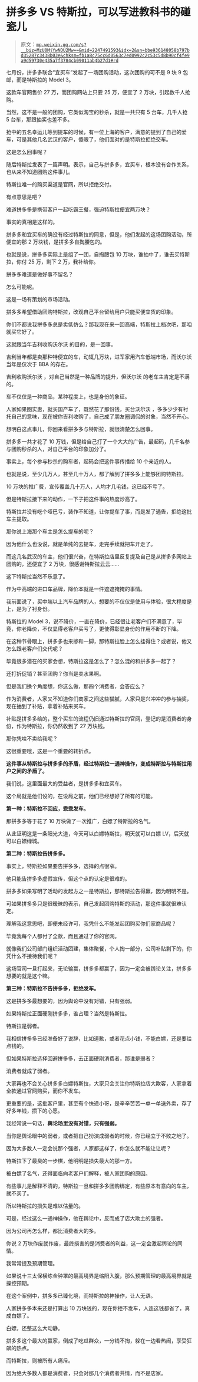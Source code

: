 # 拼多多 VS 特斯拉，可以写进教科书的碰瓷儿

> 原文：[`mp.weixin.qq.com/s?__biz=MzU0MjYwNDU2Mw==&mid=2247491593&idx=2&sn=bbe936148058b797bd35287c3438b03e&chksm=fb1a8c75cc6d0563c7ed0992c2c53c5d8b90cf4fe9a9d59730e435a7f3784cb09011ab4b27d1#rd`](http://mp.weixin.qq.com/s?__biz=MzU0MjYwNDU2Mw==&mid=2247491593&idx=2&sn=bbe936148058b797bd35287c3438b03e&chksm=fb1a8c75cc6d0563c7ed0992c2c53c5d8b90cf4fe9a9d59730e435a7f3784cb09011ab4b27d1#rd)

七月份，拼多多联合“宜买车”发起了一场团购活动，这次团购的可不是 9 块 9 包邮，而是特斯拉的 Model 3。

这款车官网售价 27 万，而团购网站上只要 25 万，便宜了 2 万块，引起数千人抢购。

当然，这不是一般的团购，它类似淘宝的秒杀，就是一共只有 5 台车，几千人抢 5 台车，那跟抽奖也差不多。

抢中的五名幸运儿等到提车的时候，有一位上海的客户，满意的提到了自己的爱车，可是其他几名武汉的客户，傻眼了，他们面对的是特斯拉拒绝交车。

这是怎么回事呢？

随后特斯拉发表了一篇声明。表示，自己与拼多多，宜买车，根本没有合作关系，也从来不知道团购这件事儿。

特斯拉唯一的购买渠道是官网，所以拒绝交付。

有点意思是吧？

难道拼多多是携带客户一起吃霸王餐，强迫特斯拉便宜两万块？

事实的真相是这样的。

拼多多和宜买车的确没有经过特斯拉的同意，但是，他们发起的这场团购活动，所便宜的那 2 万块钱，是拼多多自掏腰包的。

也就是说，拼多多实际上是组了一团，自掏腰包 10 万块，谁抽中了，谁去买特斯拉，你付 25 万，剩下 2 万，我补给你。

拼多多难道是做好事不留名？

怎么可能呢。

这是一场有策划的市场活动。

拼多多希望借助团购特斯拉，改观自己平台留给用户只能买便宜货的印象。

你们不都说我拼多多总是卖低仿么？那我现在来一回高端，特斯拉上档次吧，那咱就买它好了。

这就跟当年吉利收购沃尔沃 的目的，是一回事。

吉利当年都是卖那种特便宜的车，动辄几万块，进军家用汽车低端市场，而沃尔沃 当年是仅次于 BBA 的存在。

吉利收购沃尔沃 ，对自己当然是一种品牌的提升，但沃尔沃 的老车主肯定是不满的。

车不仅仅是一种商品，某种程度上，也是身份的象征。

人家如果图实惠，就买国产车了，既然花了那份钱，买台沃尔沃 ，多多少少有衬托自己的意味，现在被你吉利收购了，自己成了朋友圈调侃的对象，当然不开心。

想明白这点事儿，你回来看拼多多与特斯拉，就很清楚怎么回事。

拼多多一共才花了 10 万钱，但是给自己打了一个大大的广告，最起码，几千名参与团购秒杀的人，对自己平台的印象加分了。

事实上，每个参与秒杀的购车者，起码会把这件事传播给 10 个亲近的人。

也就是说，至少几万人，甚至几十万人，都了解到了拼多多上能够团购特斯拉。

10 万块的推广费，宣传覆盖几十万人，人均才几毛钱，这已经不亏了。

但是特斯拉接下来的动作，一下子把这件事的热度炒高了。

特斯拉并没有吃个哑巴亏，装作不知道，让你提车了事，而是发了通告，拒绝这批车主提取。

那你说上海那个车主是怎么提车的呢？

因为他什么也没说，就是单纯的去提车，走完手续就把车开走了。

而这几名武汉的车主，他们很兴奋，在特斯拉店里反复提及自己是从拼多多网站上团购的，还便宜了 2 万块，很感谢特斯拉云云......

这下特斯拉当然不乐意了。

作为中高端的进口车品牌，降价本就是一件遮遮掩掩的事情。

我前面说了，买中端以上汽车品牌的人，想要的不仅仅是使用与体验，很大程度是上，是为了衬身份。 

特斯拉的 Model 3，说不降价，一直在降价，已经很让老客户们不满意了，毕竟，你老降价，不仅显得老客户买亏了，更使得彰显身份的作用不断的下降。

在这种节骨眼上，拼多多也来掺和一脚，那特斯拉脸上怎么挂得住？或者说，他又怎么跟老客户们交代呢？

毕竟很多潜在的买家会想，特斯拉这是怎么了？怎么混的和拼多多一起了？

还打折促销？甚至团购？你当是卖水果啊。

但是我们换个角度想，你这么做，那四个消费者，会答应么？

作为消费者，人家又不知道你们商家之间这些猫腻，人家只是兴冲冲的参与抽奖，现在抽到了补贴，拿着补贴来买车。

补贴是拼多多给的，整个买车的流程仍旧通过特斯拉的官网，登记的是消费者的身份，作为特斯拉，你仍然收到了 27 万块钱。

那你凭啥不卖给我呢？

这很重要哦，这是一个重要的转折点。

**这件事从特斯拉与拼多多的矛盾，经过特斯拉一通神操作，变成特斯拉与特斯拉用户之间的矛盾了。**

我们说，这里面最大的受益者，是拼多多和宜买车。

这个局就是他们设的，在设局之前，他们已经想好了所有的可能。

**第一种：特斯拉不回应，乖乖发车。** 

那拼多多等于花了 10 万块做了一次推广，白嫖了特斯拉的名气。

从此证明这是一条阳光大道，今天可以白嫖特斯拉，明天就可以白嫖 LV，后天就可以白嫖绿城。

**第二种：特斯拉告拼多多。** 

事实上，特斯拉如果要告拼多多，选择的点很窄。

他只能告拼多多虚假宣传，但这个点的认定是很难的。

拼多多如果写明了活动的发起方之一是特斯拉，那特斯拉告得赢，因为明明不是。

可如果拼多多只是很暧昧的表示，自己发起团购特斯的活动，那这件事就很难认定。

理解我这意思吧，即便未经许可，我凭什么不能发起团购买你们家商品呢？

毕竟我每个人都付了全款，而且通过了你的官网。

就像我们公司部门组织活动团建，集体聚餐，个人掏一部分，公司补贴剩下的，你凭什么不接待我们呢？

这场官司一旦打起来，无论输赢，拼多多都赢了，因为一定会被舆论关注，拼多多想要的就是这个嘛。

**第三种：特斯拉不告拼多多，拒绝发车。**

这是拼多多最想要的，因为舆论中没有对错，只有强弱。

如果特斯拉正面硬刚拼多多，谁占理？当然是特斯拉。

特斯拉是弱者。

我相信拼多多已经准备好了说辞，比如道歉，或者花点小钱，不能白嫖，还是要给点钱的。

但如果特斯拉选择回避拼多多，去正面硬刚消费者，那谁是弱者？

消费者就成了弱者。

大家再也不会关心拼多多白嫖特斯拉，大家只会关注你特斯拉店大欺客，人家拿着全款通过官网购买，而你不发车。

更重要的是，这批客户里，甚至有个快递小哥，是辛辛苦苦一单一单送外卖，存了好多年钱，攒下的心愿。

我经常说一句话，**舆论场里没有对错，只有强弱。**

当你是舆论眼中的弱者，或者把自己扮演成弱者的时候，你已经立于不败之地了。

因为大多数人一定会说那个强者，人家都这样了，你怎么就不能让让呢？

特斯拉下了最臭的一步棋，他明明是损失最大的那一方。

被白嫖了名气，还得面临向老客户们解释，被人家团购的原因。

有些事儿是解释不清的，特斯拉一旦和拼多多团购绑定，有些原本有意向的车主，就不买了。

所以特斯拉的损失是难以估量的。

可是，经过这么一通神操作，他在舆论中，反而成了店大欺主的强者。

因为公司再怎么样，都比消费者大的多。 

你说 2 万块作废就作废，最终损害的是消费者的利益，这一定会激起舆论的同情。

我常常提及预期管理。

如果说十三太保横练金钟罩的最高境界是缩阳入腹，那么预期管理的最高境界就是操控预期。

在这个案例中，拼多多已臻化境，而特斯拉的神操作，让人无语。

人家拼多多本来还是打算出 10 万块钱的，现在你拒不发车，人连这钱都省了，真成白嫖了。 

白嫖，还整这么大动静。

拼多多这个最大的赢家，倒成了吃瓜群众，一分钱不掏，躲在一边看热闹，享受狂飙的热点。

而特斯拉，则被所有人痛斥。

因为绝大多数人都是消费者，只会对那几个消费者共情，而不是店家。
